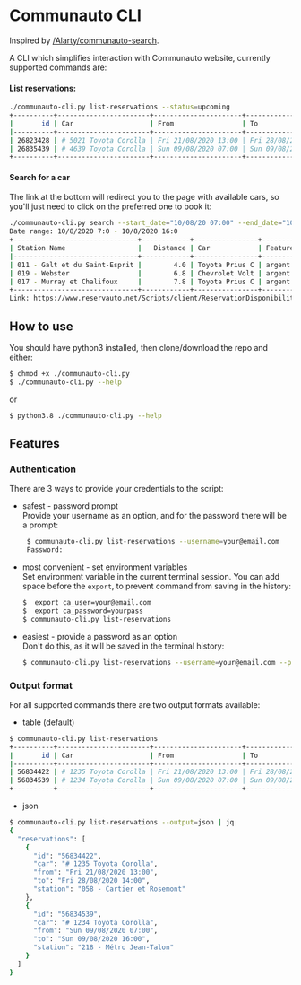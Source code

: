 # Communauto CLI

Inspired by [/Alarty/communauto-search](https://github.com/Alarty/communauto-search). 

A CLI which simplifies interaction with Communauto website, currently supported commands are:

#### List reservations:

```bash
./communauto-cli.py list-reservations --status=upcoming                                                                         
+----------+-----------------------+----------------------+----------------------+---------------------------+
|       id | Car                   | From                 | To                   | Station                   |
|----------+-----------------------+----------------------+----------------------+---------------------------|
| 26823428 | # 5021 Toyota Corolla | Fri 21/08/2020 13:00 | Fri 28/08/2020 14:00 | 058 - Cartier et Rosemont |
| 26835439 | # 4639 Toyota Corolla | Sun 09/08/2020 07:00 | Sun 09/08/2020 16:00 | 218 - Métro Jean-Talon    |
+----------+-----------------------+----------------------+----------------------+---------------------------+
```

#### Search for a car
The link at the bottom will redirect you to the page with available cars, so you'll just need to click on the preferred one to book it:

```bash
./communauto-cli.py search --start_date="10/08/20 07:00" --end_date="10/08/20 16:00" --city=sherbrooke --lang=fr 
Date range: 10/8/2020 7:0 - 10/8/2020 16:0
+-------------------------------+------------+----------------+-----------------------------------------------------------+
| Station Name                  |   Distance | Car            | Features                                                  |
|-------------------------------+------------+----------------+-----------------------------------------------------------|
| 011 - Galt et du Saint-Esprit |        4.0 | Toyota Prius C | argent 5p/5pl PROMO  b.rabat. Hayon cd MP3 USB            |
| 019 - Webster                 |        6.8 | Chevrolet Volt | argent 4p/4pl PROMO  b.rabat. Berline cd MP3 rég. vitesse |
| 017 - Murray et Chalifoux     |        7.8 | Toyota Prius C | argent 5p/5pl b.rabat. Hayon cd MP3 USB s.bébé<18kg       |
+-------------------------------+------------+----------------+-----------------------------------------------------------+
Link: https://www.reservauto.net/Scripts/client/ReservationDisponibility.asp?IgnoreError=False&CityID=...
``` 

## How to use

You should have python3 installed, then clone/download the repo and either:

```bash
$ chmod +x ./communauto-cli.py
$ ./communauto-cli.py --help
``` 

or 

```bash
$ python3.8 ./communauto-cli.py --help
```

## Features

### Authentication

There are 3 ways to provide your credentials to the script:

 - safest - password prompt  
 Provide your username as an option, and for the password there will be a prompt:
  
    ```bash
     $ communauto-cli.py list-reservations --username=your@email.com
     Password:   
     ```

 - most convenient - set environment variables  
  Set environment variable in the current terminal session. You can add space before the `export`, to prevent command from saving in the history:
 
    ```bash
    $  export ca_user=your@email.com
    $  export ca_password=yourpass
    $ communauto-cli.py list-reservations
    ```
  
 - easiest - provide a password as an option  
  Don't do this, as it will be saved in the terminal history:
  
    ```bash
    $ communauto-cli.py list-reservations --username=your@email.com --password=yourpass
    ```
 
### Output format

For all supported commands there are two output formats available:
 - table (default)
 ```bash
 $ communauto-cli.py list-reservations       
 +----------+-----------------------+----------------------+----------------------+---------------------------+
 |       id | Car                   | From                 | To                   | Station                   |
 |----------+-----------------------+----------------------+----------------------+---------------------------|
 | 56834422 | # 1235 Toyota Corolla | Fri 21/08/2020 13:00 | Fri 28/08/2020 14:00 | 058 - Cartier et Rosemont |
 | 56834539 | # 1234 Toyota Corolla | Sun 09/08/2020 07:00 | Sun 09/08/2020 16:00 | 218 - Métro Jean-Talon    |
 +----------+-----------------------+----------------------+----------------------+---------------------------+
```
 - json
 ```bash
 $ communauto-cli.py list-reservations --output=json | jq
 {
   "reservations": [
     {
       "id": "56834422",
       "car": "# 1235 Toyota Corolla",
       "from": "Fri 21/08/2020 13:00",
       "to": "Fri 28/08/2020 14:00",
       "station": "058 - Cartier et Rosemont"
     },
     {
       "id": "56834539",
       "car": "# 1234 Toyota Corolla",
       "from": "Sun 09/08/2020 07:00",
       "to": "Sun 09/08/2020 16:00",
       "station": "218 - Métro Jean-Talon"
     }
   ]
 }
```
